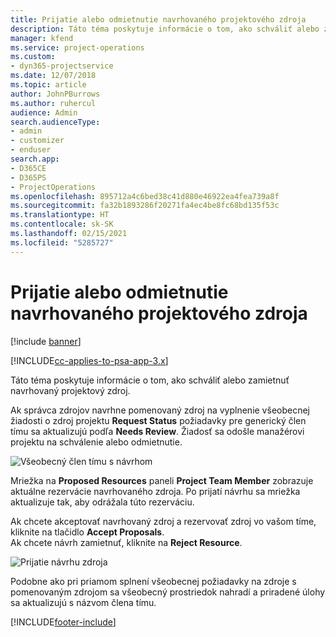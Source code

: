 ```yaml
---
title: Prijatie alebo odmietnutie navrhovaného projektového zdroja
description: Táto téma poskytuje informácie o tom, ako schváliť alebo zamietnuť navrhovaný projektový zdroj.
manager: kfend
ms.service: project-operations
ms.custom:
- dyn365-projectservice
ms.date: 12/07/2018
ms.topic: article
author: JohnPBurrows
ms.author: ruhercul
audience: Admin
search.audienceType:
- admin
- customizer
- enduser
search.app:
- D365CE
- D365PS
- ProjectOperations
ms.openlocfilehash: 895712a4c6bed38c41d880e46922ea4fea739a8f
ms.sourcegitcommit: fa32b1893286f20271fa4ec4be8fc68bd135f53c
ms.translationtype: HT
ms.contentlocale: sk-SK
ms.lasthandoff: 02/15/2021
ms.locfileid: "5285727"
---
```

# <a name="accept-or-reject-a-proposed-project-resource"></a>Prijatie alebo odmietnutie navrhovaného projektového zdroja

[!include [banner](../includes/psa-now-project-operations.md)]

[!INCLUDE[cc-applies-to-psa-app-3.x](../includes/cc-applies-to-psa-app-3x.md)]

Táto téma poskytuje informácie o tom, ako schváliť alebo zamietnuť navrhovaný projektový zdroj.

Ak správca zdrojov navrhne pomenovaný zdroj na vyplnenie všeobecnej žiadosti o zdroj projektu **Request Status** požiadavky pre generický člen tímu sa aktualizujú podľa **Needs Review**. Žiadosť sa odošle manažérovi projektu na schválenie alebo odmietnutie.

![Všeobecný člen tímu s návrhom](media/RM-how-to-19.png)

Mriežka na **Proposed Resources** paneli **Project Team Member** zobrazuje aktuálne rezervácie navrhovaného zdroja. Po prijatí návrhu sa mriežka aktualizuje tak, aby odrážala túto rezerváciu. 

Ak chcete akceptovať navrhovaný zdroj a rezervovať zdroj vo vašom tíme, kliknite na tlačidlo **Accept Proposals**.  
Ak chcete návrh zamietnuť, kliknite na **Reject Resource**.

![Prijatie návrhu zdroja](media/RM-how-to-20.png) 

Podobne ako pri priamom splnení všeobecnej požiadavky na zdroje s pomenovaným zdrojom sa všeobecný prostriedok nahradí a priradené úlohy sa aktualizujú s názvom člena tímu.


[!INCLUDE[footer-include](../includes/footer-banner.md)]